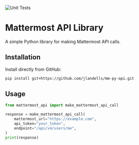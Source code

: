 ![Unit Tests](https://github.com/jlandells/mm-py-api/actions/workflows/unit-tests.yml/badge.svg)


# Mattermost API Library

A simple Python library for making Mattermost API calls.

## Installation

Install directly from GitHub:

```bash
pip install git+https://github.com/jlandells/mm-py-api.git
```

## Usage

```python
from mattermost_api import make_mattermost_api_call

response = make_mattermost_api_call(
    mattermost_url="https://example.com",
    api_token="your_token",
    endpoint="/api/v4/users/me",
)
print(response)
```

